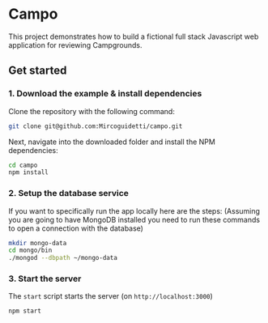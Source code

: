 # Campo

This project demonstrates how to build a fictional full stack Javascript web application for reviewing Campgrounds.

## Get started

### 1. Download the example & install dependencies

Clone the repository with the following command:

```sh     
git clone git@github.com:Mircoguidetti/campo.git
```

Next, navigate into the downloaded folder and install the NPM dependencies:

```sh
cd campo
npm install
```

### 2. Setup the database service

If you want to specifically run the app locally here are the steps: (Assuming you are going to have MongoDB installed you need to run these commands to open a connection with the database)

```sh
mkdir mongo-data
cd mongo/bin
./mongod --dbpath ~/mongo-data
```


### 3. Start the server

The `start` script starts the server (on `http://localhost:3000`)

```sh
npm start
```
